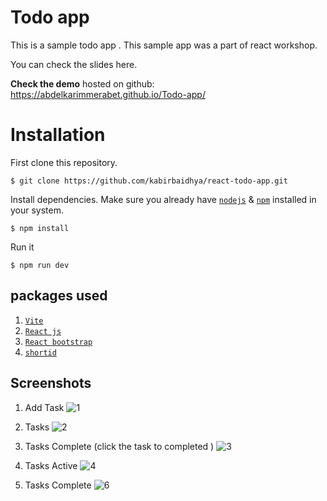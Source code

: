 # Todo app

This is a sample  todo app . This sample app was a part of react workshop.

You can check the slides here.

**Check the demo** hosted on github:
https://abdelkarimmerabet.github.io/Todo-app/

# Installation

First clone this repository.

    $ git clone https://github.com/kabirbaidhya/react-todo-app.git

Install dependencies. Make sure you already have [`nodejs`](https://nodejs.org/en/) & [`npm`](https://www.npmjs.com/) installed in your system.

    $ npm install

Run it

    $ npm run dev


## packages used

 1.  [`Vite`](https://vitejs.dev/guide/) 
 2.  [`React js`](https://react.dev/) 
 3. [`React bootstrap`](https://react-bootstrap.github.io/) 
 4. [`shortid`](https://www.npmjs.com/package/shortid) 

## Screenshots

 1. Add Task 
 ![1](https://github.com/AbdelkarimMerabet/Todo-app/assets/95025226/c57c1f30-7ec7-4aef-8adf-101c1becb09c)

 2. Tasks
 ![2](https://github.com/AbdelkarimMerabet/Todo-app/assets/95025226/57c717c8-5897-44e0-b609-9494d7744af4)

 3. Tasks Complete (click the  task to completed )
 ![3](https://github.com/AbdelkarimMerabet/Todo-app/assets/95025226/68ef529b-8cff-492b-9929-01387e6d261a)

 4. Tasks Active
 ![4](https://github.com/AbdelkarimMerabet/Todo-app/assets/95025226/88ed317b-052a-43ac-8fdb-5ef8700b625c)

 
 5. Tasks Complete
 ![6](https://github.com/AbdelkarimMerabet/Todo-app/assets/95025226/247618a6-2cec-4b98-a001-172e6520181b)
